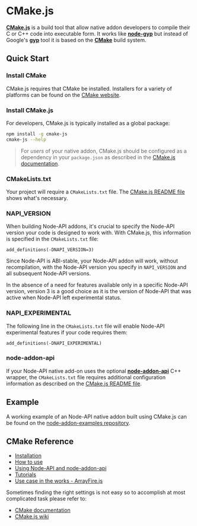 # CMake.js

[**CMake.js**](https://github.com/cmake-js/cmake-js) is a build tool that allow native addon developers to compile their
C or C++ code into executable form. It works like **[node-gyp](node-gyp.md)** but
instead of Google's [**gyp**](https://gyp.gsrc.io) tool it is based on the [**CMake**](https://cmake.org) build system.

## Quick Start

### Install CMake

CMake.js requires that CMake be installed. Installers for a variety of platforms can be found on the [CMake website](https://cmake.org).

### Install CMake.js

For developers, CMake.js is typically installed as a global package:

```bash
npm install -g cmake-js
cmake-js --help
```

> For *users* of your native addon, CMake.js should be configured as a dependency in your `package.json` as described in the [CMake.js documentation](https://github.com/cmake-js/cmake-js).

### CMakeLists.txt

Your project will require a `CMakeLists.txt` file. The [CMake.js README file](https://github.com/cmake-js/cmake-js#usage) shows what's necessary.

### NAPI_VERSION

When building Node-API addons, it's crucial to specify the Node-API version your code is designed to work with. With CMake.js, this information is specified in the `CMakeLists.txt` file:

```
add_definitions(-DNAPI_VERSION=3)
```

Since Node-API is ABI-stable, your Node-API addon will work, without recompilation, with the Node-API version you specify in `NAPI_VERSION` and all subsequent Node-API versions.

In the absence of a need for features available only in a specific Node-API version, version 3 is a good choice as it is the version of Node-API that was active when Node-API left experimental status.

### NAPI_EXPERIMENTAL

The following line in the `CMakeLists.txt` file will enable Node-API experimental features if your code requires them:

```
add_definitions(-DNAPI_EXPERIMENTAL)
```

### node-addon-api

If your Node-API native add-on uses the optional [**node-addon-api**](https://github.com/nodejs/node-addon-api#node-addon-api-module) C++ wrapper, the `CMakeLists.txt` file requires additional configuration information as described on the [CMake.js README file](https://github.com/cmake-js/cmake-js#node-api-and-node-addon-api).

## Example

A working example of an Node-API native addon built using CMake.js can be found on the [node-addon-examples repository](https://github.com/nodejs/node-addon-examples/tree/HEAD/build_with_cmake#building-n-api-addons-using-cmakejs).

## **CMake** Reference

  - [Installation](https://github.com/cmake-js/cmake-js#installation)
  - [How to use](https://github.com/cmake-js/cmake-js#usage)
  - [Using Node-API and node-addon-api](https://github.com/cmake-js/cmake-js#n-api-and-node-addon-api)
  - [Tutorials](https://github.com/cmake-js/cmake-js#tutorials)
  - [Use case in the works - ArrayFire.js](https://github.com/cmake-js/cmake-js#use-case-in-the-works---arrayfirejs)

Sometimes finding the right settings is not easy so to accomplish at most
complicated task please refer to:

- [CMake documentation](https://cmake.org/)
- [CMake.js wiki](https://github.com/cmake-js/cmake-js/wiki)
